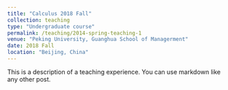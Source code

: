 ```yaml
---
title: "Calculus 2018 Fall"
collection: teaching
type: "Undergraduate course"
permalink: /teaching/2014-spring-teaching-1
venue: "Peking University, Guanghua School of Managerment"
date: 2018 Fall
location: "Beijing, China"
---
```


This is a description of a teaching experience. You can use markdown like any other post.
